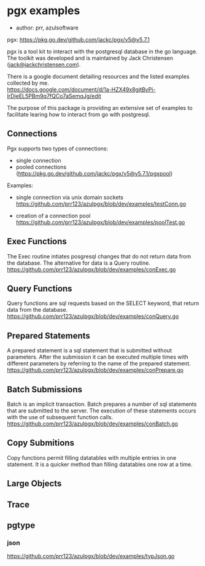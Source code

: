 # pgx examples

 - author: prr, azulsoftware

pgx: https://pkg.go.dev/github.com/jackc/pgx/v5@v5.7.1

pgx is a tool kit to interact with the postgresql database in the go language.  
The toolkit was developed and is maintained by Jack Christensen (jack@jackchristensen.com).  

There is a google document detailing resources and the listed examples collected by me.  
https://docs.google.com/document/d/1a-HZX49x8gjtBvPi-IrDjeEL5PBm9q7fQCo7aSemqJg/edit

The purpose of this package is providing an extensive set of examples to facilitate learing how to interact from go with postgresql.  

## Connections

Pgx supports two types of connections:  
 - single connection 
 - pooled connections (https://pkg.go.dev/github.com/jackc/pgx/v5@v5.7.1/pgxpool)

Examples:
 - single connection via unix domain sockets  
https://github.com/prr123/azulpgx/blob/dev/examples/testConn.go  

 - creation of a connection pool  
https://github.com/prr123/azulpgx/blob/dev/examples/poolTest.go  


## Exec Functions

The Exec routine intiates posgresql changes that do not return data from the database.
The alternative for data is a Query routine.  
https://github.com/prr123/azulpgx/blob/dev/examples/conExec.go

## Query Functions

Query functions are sql requests based on the SELECT keyword, that return data from the database.  
https://github.com/prr123/azulpgx/blob/dev/examples/conQuery.go

## Prepared Statements

A prepared statement is a sql statement that is submitted without parameters. After the submission it can be executed multiple times with different parameters by referring to the name of the prepared statement.  
https://github.com/prr123/azulpgx/blob/dev/examples/conPrepare.go

## Batch Submissions

Batch is an implicit transaction. Batch prepares a number of sql statements that are submitted to the server. The execution of these statements occurs with the use of subsequent function calls.  
https://github.com/prr123/azulpgx/blob/dev/examples/conBatch.go

## Copy Submitions

Copy functions permit filling datatables with multiple entries in one statement. It is a quicker method than filling datatables one row at a time.

## Large Objects


## Trace


## pgtype 

### json

https://github.com/prr123/azulpgx/blob/dev/examples/typJson.go
